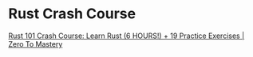 # Rust Crash Course

[Rust 101 Crash Course: Learn Rust (6 HOURS!) + 19 Practice Exercises | Zero To Mastery](https://www.youtube.com/watch?v=lzKeecy4OmQ)